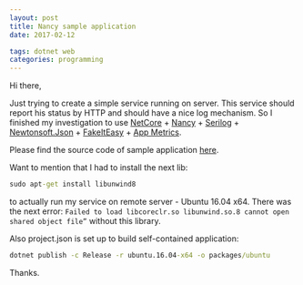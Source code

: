 ```yaml
---
layout: post
title: Nancy sample application
date: 2017-02-12

tags: dotnet web
categories: programming
---
```

Hi there,

Just trying to create a simple service running on server. This service should report his status by HTTP and should have a nice log mechanism. So I finished my investigation to use [NetCore](https://www.microsoft.com/net/core) + [Nancy](http://nancyfx.org/) + [Serilog](https://serilog.net/) + [Newtonsoft.Json](http://www.newtonsoft.com/json) + [FakeItEasy](https://github.com/FakeItEasy/FakeItEasy) + [App Metrics](https://github.com/alhardy/AppMetrics).

Please find the source code of sample application [here](https://github.com/eapyl/nancy-netcore-sample).

Want to mention that I had to install the next lib:

```bat
sudo apt-get install libunwind8
```

to actually run my service on remote server - Ubuntu 16.04 x64. There was the next error: `Failed to load libcoreclr.so libunwind.so.8 cannot open shared object file”` without this library.

Also project.json is set up to build self-contained application:

```bat
dotnet publish -c Release -r ubuntu.16.04-x64 -o packages/ubuntu
```

Thanks.
